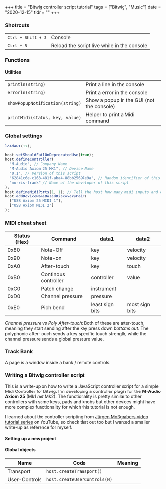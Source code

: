 +++
title = "Bitwig controller script tutorial"
tags = ["Bitwig", "Music"]
date = "2020-12-15"
tldr = ""
+++

### Shotrcuts

|                             |                                             |
| --------------------------- | ------------------------------------------- |
| <kbd>Ctrl + Shift + J</kbd> | Console                                     |
| <kbd>Ctrl + R</kbd>         | Reload the script live while in the console |

### Functions

#### Utilities

|                                 |                                           |
| ------------------------------- | ----------------------------------------- |
| `println(string)`               | Print a line in the console               |
| `errorln(string)`               | Print a error in the console              |
| `showPopupNotification(string)` | Show a popup in the GUI (not the console) |
| `printMidi(status, key, value)` | Helper to print a Midi command            |

### Global settings

```javascript
loadAPI(12);

host.setShouldFailOnDeprecatedUse(true);
host.defineController(
  "M-Audio", // Company Name
  "M-Audio Axiom 25 MK1", // Device Name
  "0.1", // Version of this script
  "62841c6e-c163-481f-aba4-88bb25697e9a", // Random identifier of this script
  "morris-frank" // Name of the developer of this script
);
host.defineMidiPorts(1, 1); // Tell the host how many midi inputs and outputs this device has
host.addDeviceNameBasedDiscoveryPair(
  ["USB Axiom 25 MIDI 1"],
  ["USB Axiom MIDI 2"]
);
```

### MIDI cheat sheet

| Status (Hex) | Command              | data1           | data2          |
| ------------ | -------------------- | --------------- | -------------- |
| 0x80         | Note-Off             | key             | velocity       |
| 0x90         | Note-on              | key             | velocity       |
| 0xA0         | After-touch          | key             | touch          |
| 0xB0         | Continous controller | controller      | value          |
| 0xC0         | Patch change         | instrument      |                |
| 0xD0         | Channel pressure     | pressure        |                |
| 0xE0         | Pich bend            | least sign bits | most sign bits |

*Channel pressure vs Poly After-touch*: Both of these are after-touch, meaning they start sending after the key press down *bottoms out*. The polyphonic after-touch sends a key specific touch strength, while the channel pressure sends a global pressure value.


### Track Bank

A page is a window inside a bank / remote controls.

### Writing a Bitwig controller script

This is a write-up on how to write a JavaScript controller script for a simple Midi Controller for Bitwig. I'm developing a controller plugin for the **M-Audio Axiom 25** (Mk1 _not_ Mk2). The functionality is pretty similar to other controllers with some keys, pads and knobs but other devices might have more complex functionality for which this tutorial is not enough.

I learned about the controller scripting from [Jürgen Moßgrabers video tutorial series](https://www.youtube.com/watch?v=l4AuiQ8krQc&list=PLqRWeSPiYQ66KBGONBenPv1O3luQCFQR2) on YouTube, so check that out too but I wanted a smaller write-up as reference for myself.

#### Setting up a new project

#### Global objects

| Name          | Code                         | Meaning |
| ------------- | ---------------------------- | ------- |
| Transport     | `host.createTransport()`     |         |
| User-Controls | `host.createUserControls(N)` |         |
